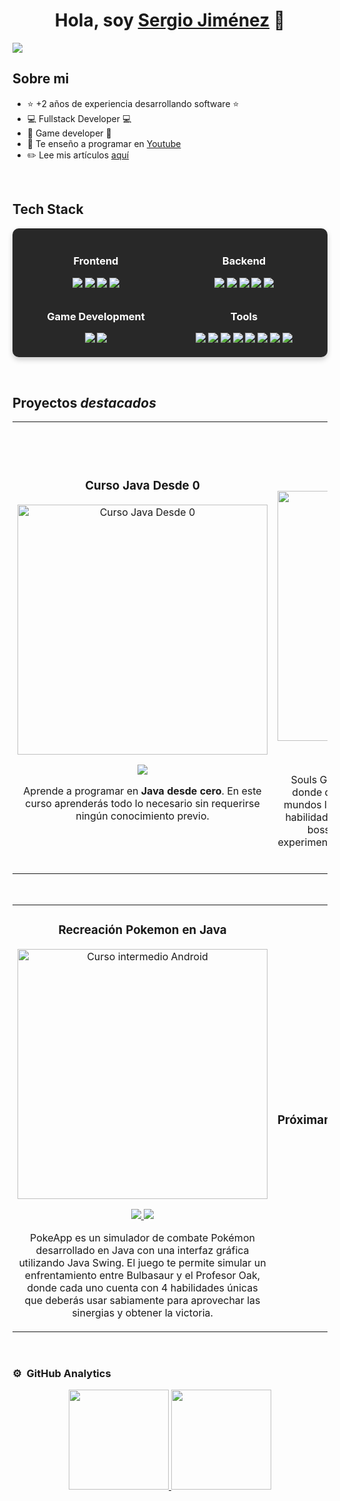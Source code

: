 <div align="center">
<h1 align="center">Hola, soy <a href="https://sergiojimenezdev.com/">Sergio Jiménez</a> 👋</h1>
</div>
<img src="https://i.imgur.com/A1qE86R.png">

## Sobre mi

- ⭐ +2 años de experiencia desarrollando software ⭐ 
- 💻 Fullstack Developer 💻
- 📲 Game developer 📲
- 🎥 Te enseño a programar en [Youtube](https://www.youtube.com/@SergioJimenezDev)
- ✏️ Lee mis artículos [aquí](https://sergiojimenezdev.com/articulos)
<br>

## Tech Stack

<p>
<div style="display: flex; flex-wrap: wrap; justify-content: center; gap: 10px; padding: 20px; background-color: #282828; border-radius: 10px; box-shadow: 0 4px 8px rgba(0, 0, 0, 0.2);">
  <!-- Frontend -->
  <div style="flex: 1 1 200px; text-align: center;">
    <h3 style="color: #fff;">Frontend</h3>
    <img src="https://img.shields.io/badge/-HTML-c58545?style=for-the-badge&logo=html5&logoColor=c58545&labelColor=282828">
    <img src="https://img.shields.io/badge/-CSS-d1a01f?style=for-the-badge&logo=css3&logoColor=d1a01f&labelColor=282828">
    <img src="https://img.shields.io/badge/-JavaScript-f7df1e?style=for-the-badge&logo=javascript&logoColor=f7df1e&labelColor=282828">
    <img src="https://img.shields.io/badge/-Thymeleaf-005f0f?style=for-the-badge&logo=thymeleaf&logoColor=005f0f&labelColor=282828">
  </div>

  <!-- Backend -->
  <div style="flex: 1 1 200px; text-align: center;">
    <h3 style="color: #fff;">Backend</h3>
    <img src="https://img.shields.io/badge/-Python-98b982?style=for-the-badge&logo=python&logoColor=98b982&labelColor=282828">
    <img src="https://img.shields.io/badge/-Java-007396?style=for-the-badge&logo=java&logoColor=007396&labelColor=282828">
    <img src="https://img.shields.io/badge/-Spring%20Boot-6db33f?style=for-the-badge&logo=spring-boot&logoColor=6db33f&labelColor=282828">
    <img src="https://img.shields.io/badge/-PLSQL-bd0202?style=for-the-badge&logo=oracle&logoColor=bd0202&labelColor=282828">
    <img src="https://img.shields.io/badge/-SQL-336791?style=for-the-badge&logo=postgresql&logoColor=336791&labelColor=282828">
  </div>

  <!-- Game Development -->
  <div style="flex: 1 1 200px; text-align: center;">
    <h3 style="color: #fff;">Game Development</h3>
    <img src="https://img.shields.io/badge/-Unity-ffffff?style=for-the-badge&logo=unity&logoColor=ffffff&labelColor=282828">
    <img src="https://img.shields.io/badge/-C%23-68217a?style=for-the-badge&logo=c-sharp&logoColor=68217a&labelColor=282828">
  </div>

  <!-- Tools -->
  <div style="flex: 1 1 200px; text-align: center;">
    <h3 style="color: #fff;">Tools</h3>
    <img src="https://img.shields.io/badge/-Virtual%20Box-607d8b?style=for-the-badge&logo=virtualbox&logoColor=607d8b&labelColor=282828">
    <img src="https://img.shields.io/badge/-Visual%20Studio-5c2d91?style=for-the-badge&logo=visual-studio&logoColor=5c2d91&labelColor=282828">
    <img src="https://img.shields.io/badge/-Eclipse-2c2255?style=for-the-badge&logo=eclipse&logoColor=2c2255&labelColor=282828">
    <img src="https://img.shields.io/badge/-IntelliJ%20IDEA-000000?style=for-the-badge&logo=intellij-idea&logoColor=000000&labelColor=282828">
    <img src="https://img.shields.io/badge/-NetBeans-2e6f95?style=for-the-badge&logo=netbeans&logoColor=2e6f95&labelColor=282828">
    <img src="https://img.shields.io/badge/-XAMPP-f76d57?style=for-the-badge&logo=xampp&logoColor=f76d57&labelColor=282828">
    <img src="https://img.shields.io/badge/-FileZilla-00a9e6?style=for-the-badge&logo=filezilla&logoColor=00a9e6&labelColor=282828">
    <img src="https://img.shields.io/badge/-Postman-ff6c37?style=for-the-badge&logo=postman&logoColor=ff6c37&labelColor=282828">
  </div>
</div>
</p>
<br>

## Proyectos *destacados*
<table>
<tr>
<td width="50%">
<h3 align="center">Curso Java Desde 0</h3>
<div align="center">
<a href="https://www.youtube.com/watch?v=ZQqaw2HovmM&t" target="_blank"><img src="https://i.imgur.com/tLX0XQQ.png" width="400" alt="Curso Java Desde 0"></a>
  <p>
<a href="https://www.youtube.com/watch?v=ZQqaw2HovmM&t" target="_blank">
<img src="https://img.shields.io/badge/-Youtube-green?style=for-the-badge&color=3fFD7f">
</a>
</p>
<p>Aprende a programar en <strong>Java desde cero</strong>. En este curso aprenderás todo lo necesario sin requerirse ningún conocimiento previo.</p>
</div>
                                                                                      
</td>

<td width="50%">
               <br><br>
<h3 align="center">Souls Gold Ball</h3>
<div align="center">                                       
<a href="https://www.youtube.com/watch?v=_SuUolxAAeI&t" target="_blank"><img src="https://i.imgur.com/hyftmwV.png" width="400" alt="Souls Gold Ball"></a>
<br>
  <p>
<a href="https://github.com/SergioJimenezDev/SoulsGoldBall" target="_blank">
<img src="https://img.shields.io/badge/C%C3%93DIGO-80ffaa?style=for-the-badge&logo=github&logoColor=black">
</a>
<a href="https://www.youtube.com/watch?v=_SuUolxAAeI&t" target="_blank">
<img src="https://img.shields.io/badge/-Youtube-green?style=for-the-badge&color=3fFD7f">
</a>
</p>
</p>Souls Gold Ball es un adictivo juego tipo arcade donde deberás recoger monedas a través de 3 mundos llenos de desafíos. Esquiva enemigos con habilidades y ataques únicos, enfrenta poderosos bosses, supera escenarios contra reloj y experimenta emocionantes cambios de cámara en tu aventura.</p>
</div>   
                                                         
</table>                                                                                 
</div>
<br>


<table>
<tr>
<td width="50%">
<h3 align="center">Recreación Pokemon en Java</h3>
<div align="center">
<a href="https://www.youtube.com/watch?v=dNGCZosfeAk&t" target="_blank"><img src="https://i.imgur.com/J07ZNV4.jpeg" width="400" alt="Curso intermedio Android"></a>
<p>
<a href="https://github.com/SergioJimenezDev/PokeApp" target="_blank">
<img src="https://img.shields.io/badge/CÓDIGO-ff9?style=for-the-badge&logo=github&logoColor=black">
</a>
<a href="https://www.youtube.com/watch?v=dNGCZosfeAk&t" target="_blank">
<img src="https://img.shields.io/badge/-Youtube-green?style=for-the-badge&color=fbfc40">
</a>
</p>
<p>PokeApp es un simulador de combate Pokémon desarrollado en Java con una interfaz gráfica utilizando Java Swing. El juego te permite simular un enfrentamiento entre Bulbasaur y el Profesor Oak, donde cada uno cuenta con 4 habilidades únicas que deberás usar sabiamente para aprovechar las sinergias y obtener la victoria.</p>
</div>
                                                                                      
</td>       

<td width="50%">
<h3 align="center">Próximamente</h3>

                                                                                      
</td>  
</table>                                                                                 
</div>
<br>

### ⚙️ &nbsp;GitHub Analytics

<p align="center">
<a href="https://github.com/SergioJimenezDev">
  <img height="160em" src="https://github-readme-stats-eight-theta.vercel.app/api?username=SergioJimenezDev&show_icons=true&theme=algolia&include_all_commits=true&count_private=true"/>
  <img height="160em" src="https://github-readme-stats-eight-theta.vercel.app/api/top-langs/?username=SergioJimenezDev&layout=compact&langs_count=8&theme=algolia"/>
</a>
</p>
